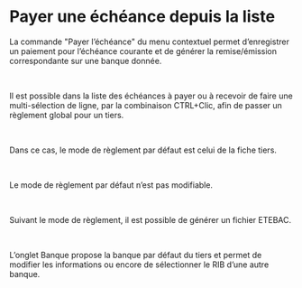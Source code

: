 # Payer une échéance depuis la liste

La commande "Payer l’échéance" du menu contextuel permet d’enregistrer 
 un paiement pour l’échéance courante et de générer la remise/émission 
 correspondante sur une banque donnée.


 


Il est possible dans la liste des échéances à payer ou à recevoir de 
 faire une multi-sélection de ligne, par la combinaison CTRL+Clic, afin 
 de passer un règlement global pour un tiers.


 


Dans ce cas, le mode de règlement par défaut est celui de la fiche tiers.


 


Le mode de règlement par défaut n’est pas modifiable.


 


Suivant le mode de règlement, il est possible de générer un fichier 
 ETEBAC.


 


L’onglet Banque propose la banque par défaut du tiers et permet de modifier 
 les informations ou encore de sélectionner le RIB d’une autre banque.


 






